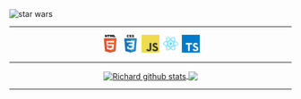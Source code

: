 <img src="https://scontent-for1-1.xx.fbcdn.net/v/t39.30808-6/321244598_1087220721953037_4918364511841912597_n.jpg?_nc_cat=107&ccb=1-7&_nc_sid=730e14&_nc_ohc=2N2jy0UrIEIAX8RUAsR&tn=MS6IM6jK1L7spWA2&_nc_ht=scontent-for1-1.xx&oh=00_AfDbgWKZM3vtL4iaqhfC4Ijx5xbloYgIPDg5ePDwgNHOgg&oe=63A7F18F" alt="star wars"/>

----


<div align="center">
<code><img height="32" src="https://raw.githubusercontent.com/github/explore/80688e429a7d4ef2fca1e82350fe8e3517d3494d/topics/html/html.png" alt="HTML5"/></code>
<code><img height="32" src="https://raw.githubusercontent.com/github/explore/80688e429a7d4ef2fca1e82350fe8e3517d3494d/topics/css/css.png" alt="CSS"/></code>
<code><img height="32" src="https://raw.githubusercontent.com/github/explore/80688e429a7d4ef2fca1e82350fe8e3517d3494d/topics/javascript/javascript.png" alt="Javascript"/></code>
<code><img height="32" src="https://raw.githubusercontent.com/github/explore/80688e429a7d4ef2fca1e82350fe8e3517d3494d/topics/react/react.png" alt="React"/></code>
<code><img height="32" src="https://raw.githubusercontent.com/github/explore/80688e429a7d4ef2fca1e82350fe8e3517d3494d/topics/typescript/typescript.png" alt="Typescript"/></code>
  </div>

---


<div align="center">
    <a href="https://github.com/RichardJacomo">
    <img align="center" src="https://github-readme-stats.vercel.app/api?username=RichardJacomo&show_icons=true&theme=radical&line_height=27&count_private=true" alt="Richard github stats"/>
  </a>
  
  <a href="https://github.com/RichardJacomo">
  <img align="center" height="207" src="https://github-readme-stats.vercel.app/api/top-langs/?username=RichardJacomo&theme=radical&hide_langs_below=1" />
</a>
</div>

----





